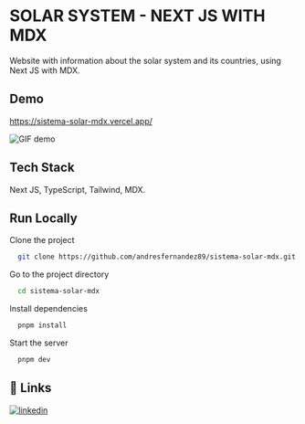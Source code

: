 # SOLAR SYSTEM - NEXT JS WITH MDX

Website with information about the solar system and its countries, using Next JS with MDX.

## Demo

https://sistema-solar-mdx.vercel.app/

![GIF demo](https://drive.google.com/uc?export=view&id=1RpKOY4zDG7SV3q874okaWvQgEeTevN8v)

## Tech Stack

Next JS, TypeScript, Tailwind, MDX.

## Run Locally

Clone the project

```bash
  git clone https://github.com/andresfernandez89/sistema-solar-mdx.git
```

Go to the project directory

```bash
  cd sistema-solar-mdx
```

Install dependencies

```bash
  pnpm install
```

Start the server

```bash
  pnpm dev
```

## 🔗 Links

[![linkedin](https://img.shields.io/badge/linkedin-0A66C2?style=for-the-badge&logo=linkedin&logoColor=white)](https://www.linkedin.com/in/andresfernandez89/)
